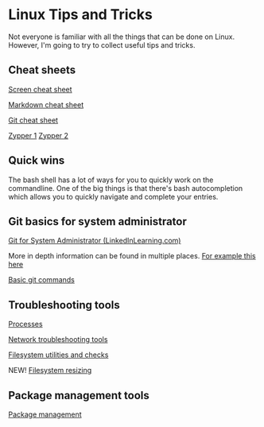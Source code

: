 # Linux Tips and Tricks

Not everyone is familiar with all the things that can be done on Linux. However, I'm going to try to collect useful tips and tricks.

## Cheat sheets

[Screen cheat sheet](https://gist.github.com/jctosta/af918e1618682638aa82)

[Markdown cheat sheet](https://github.com/adam-p/markdown-here/wiki/Markdown-Cheatsheet)

[Git cheat sheet](https://education.github.com/git-cheat-sheet-education.pdf)

[Zypper 1](https://en.opensuse.org/images/1/17/Zypper-cheat-sheet-1.pdf) 
[Zypper 2](https://en.opensuse.org/images/3/30/Zypper-cheat-sheet-2.pdf)

## Quick wins

The bash shell has a lot of ways for you to quickly work on the commandline. One of the big things is that there's bash autocompletion which allows you to quickly navigate and complete your entries.

## Git basics for system administrator

[Git for System Administrator (LinkedInLearning.com)](https://www.linkedin.com/learning/git-for-system-administration/system-administration-with-git?u=74650706)

More in depth information can be found in multiple places. [For example this here](https://www.atlassian.com/git/tutorials/what-is-version-control)

[Basic git commands](/git-basics.md)

## Troubleshooting tools

[Processes](/processes.md)

[Network troubleshooting tools](/networking.md)

[Filesystem utilities and checks](/filesystem-checks.md)

NEW! [Filesystem resizing](/filesystem-expansion.md)

## Package management tools

[Package management](/packagemanagement.md)
